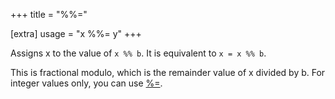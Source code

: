 +++
title = "%%="

[extra]
usage = "x %%= y"
+++

Assigns x to the value of `x %% b`. It is equivalent to `x = x %% b`.

This is fractional modulo, which is the remainder value of x divided by b. For integer values only, you can use [%=](@/language/operators/assign-integer-modulo.md).
